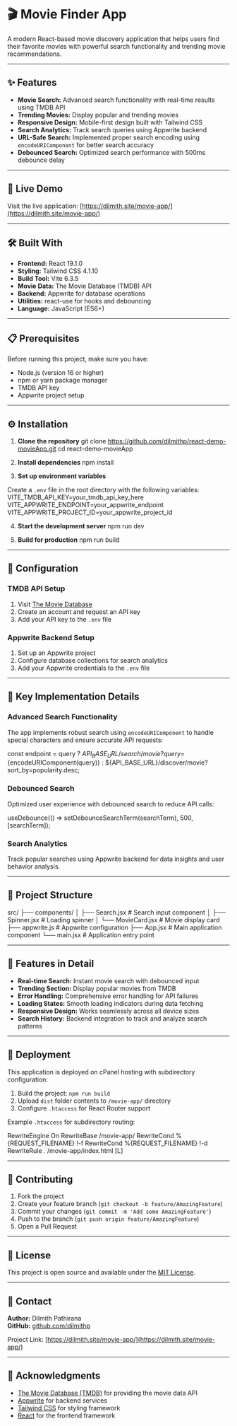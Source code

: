 # 🎬 Movie Finder App

A modern React-based movie discovery application that helps users find their favorite movies with powerful search functionality and trending movie recommendations.

---

## ✨ Features

- **Movie Search:** Advanced search functionality with real-time results using TMDB API
- **Trending Movies:** Display popular and trending movies
- **Responsive Design:** Mobile-first design built with Tailwind CSS
- **Search Analytics:** Track search queries using Appwrite backend
- **URL-Safe Search:** Implemented proper search encoding using `encodeURIComponent` for better search accuracy
- **Debounced Search:** Optimized search performance with 500ms debounce delay

---

## 🚀 Live Demo

Visit the live application: [https://dilmith.site/movie-app/](https://dilmith.site/movie-app/)

---

## 🛠️ Built With

- **Frontend:** React 19.1.0
- **Styling:** Tailwind CSS 4.1.10
- **Build Tool:** Vite 6.3.5
- **Movie Data:** The Movie Database (TMDB) API
- **Backend:** Appwrite for database operations
- **Utilities:** react-use for hooks and debouncing
- **Language:** JavaScript (ES6+)

---

## 📋 Prerequisites

Before running this project, make sure you have:

- Node.js (version 16 or higher)
- npm or yarn package manager
- TMDB API key
- Appwrite project setup

---

## ⚙️ Installation

1. **Clone the repository**
   git clone https://github.com/dilmithp/react-demo-movieApp.git
   cd react-demo-movieApp



2. **Install dependencies**
   npm install



3. **Set up environment variables**

Create a `.env` file in the root directory with the following variables:
VITE_TMDB_API_KEY=your_tmdb_api_key_here
VITE_APPWRITE_ENDPOINT=your_appwrite_endpoint
VITE_APPWRITE_PROJECT_ID=your_appwrite_project_id



4. **Start the development server**
   npm run dev



5. **Build for production**
   npm run build



---

## 🔧 Configuration

### TMDB API Setup
1. Visit [The Movie Database](https://www.themoviedb.org/)
2. Create an account and request an API key
3. Add your API key to the `.env` file

### Appwrite Backend Setup
1. Set up an Appwrite project
2. Configure database collections for search analytics
3. Add your Appwrite credentials to the `.env` file

---

## 🎯 Key Implementation Details

### Advanced Search Functionality
The app implements robust search using `encodeURIComponent` to handle special characters and ensure accurate API requests:

const endpoint = query ?
${API_BASE_URL}/search/movie?query=${encodeURIComponent(query)} :
${API_BASE_URL}/discover/movie?sort_by=popularity.desc;



### Debounced Search
Optimized user experience with debounced search to reduce API calls:

useDebounce(() => setDebounceSearchTerm(searchTerm), 500, [searchTerm]);



### Search Analytics
Track popular searches using Appwrite backend for data insights and user behavior analysis.

---

## 📁 Project Structure

src/
├── components/
│ ├── Search.jsx # Search input component
│ ├── Spinner.jsx # Loading spinner
│ └── MovieCard.jsx # Movie display card
├── appwrite.js # Appwrite configuration
├── App.jsx # Main application component
└── main.jsx # Application entry point



---

## 🌟 Features in Detail

- **Real-time Search:** Instant movie search with debounced input
- **Trending Section:** Display popular movies from TMDB
- **Error Handling:** Comprehensive error handling for API failures
- **Loading States:** Smooth loading indicators during data fetching
- **Responsive Design:** Works seamlessly across all device sizes
- **Search History:** Backend integration to track and analyze search patterns

---

## 🚀 Deployment

This application is deployed on cPanel hosting with subdirectory configuration:

1. Build the project: `npm run build`
2. Upload `dist` folder contents to `/movie-app/` directory
3. Configure `.htaccess` for React Router support

Example `.htaccess` for subdirectory routing:

RewriteEngine On
RewriteBase /movie-app/
RewriteCond %{REQUEST_FILENAME} !-f
RewriteCond %{REQUEST_FILENAME} !-d
RewriteRule . /movie-app/index.html [L]



---

## 🤝 Contributing

1. Fork the project
2. Create your feature branch (`git checkout -b feature/AmazingFeature`)
3. Commit your changes (`git commit -m 'Add some AmazingFeature'`)
4. Push to the branch (`git push origin feature/AmazingFeature`)
5. Open a Pull Request

---

## 📝 License

This project is open source and available under the [MIT License](LICENSE).

---

## 📧 Contact

**Author:** Dilmith Pathirana  
**GitHub:** [github.com/dilmithp](https://github.com/dilmithp)

Project Link: [https://dilmith.site/movie-app/](https://dilmith.site/movie-app/)

---

## 🙏 Acknowledgments

- [The Movie Database (TMDB)](https://www.themoviedb.org/) for providing the movie data API
- [Appwrite](https://appwrite.io/) for backend services
- [Tailwind CSS](https://tailwindcss.com/) for styling framework
- [React](https://reactjs.org/) for the frontend framework
